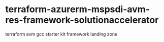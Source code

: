 # terraform-azurerm-mspsdi-avm-res-framework-solutionaccelerator
terraform avm gcc starter kit framework landing zone
